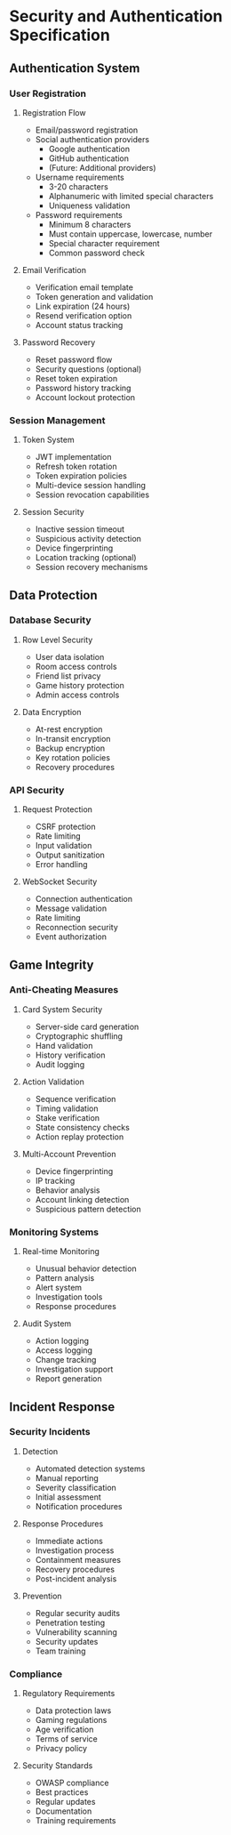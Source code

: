 # Security and Authentication Specification

## Authentication System

### User Registration
1. Registration Flow
   - Email/password registration
   - Social authentication providers
     - Google authentication
     - GitHub authentication
     - (Future: Additional providers)
   - Username requirements
     - 3-20 characters
     - Alphanumeric with limited special characters
     - Uniqueness validation
   - Password requirements
     - Minimum 8 characters
     - Must contain uppercase, lowercase, number
     - Special character requirement
     - Common password check

2. Email Verification
   - Verification email template
   - Token generation and validation
   - Link expiration (24 hours)
   - Resend verification option
   - Account status tracking

3. Password Recovery
   - Reset password flow
   - Security questions (optional)
   - Reset token expiration
   - Password history tracking
   - Account lockout protection

### Session Management
1. Token System
   - JWT implementation
   - Refresh token rotation
   - Token expiration policies
   - Multi-device session handling
   - Session revocation capabilities

2. Session Security
   - Inactive session timeout
   - Suspicious activity detection
   - Device fingerprinting
   - Location tracking (optional)
   - Session recovery mechanisms

## Data Protection

### Database Security
1. Row Level Security
   - User data isolation
   - Room access controls
   - Friend list privacy
   - Game history protection
   - Admin access controls

2. Data Encryption
   - At-rest encryption
   - In-transit encryption
   - Backup encryption
   - Key rotation policies
   - Recovery procedures

### API Security
1. Request Protection
   - CSRF protection
   - Rate limiting
   - Input validation
   - Output sanitization
   - Error handling

2. WebSocket Security
   - Connection authentication
   - Message validation
   - Rate limiting
   - Reconnection security
   - Event authorization

## Game Integrity

### Anti-Cheating Measures
1. Card System Security
   - Server-side card generation
   - Cryptographic shuffling
   - Hand validation
   - History verification
   - Audit logging

2. Action Validation
   - Sequence verification
   - Timing validation
   - Stake verification
   - State consistency checks
   - Action replay protection

3. Multi-Account Prevention
   - Device fingerprinting
   - IP tracking
   - Behavior analysis
   - Account linking detection
   - Suspicious pattern detection

### Monitoring Systems
1. Real-time Monitoring
   - Unusual behavior detection
   - Pattern analysis
   - Alert system
   - Investigation tools
   - Response procedures

2. Audit System
   - Action logging
   - Access logging
   - Change tracking
   - Investigation support
   - Report generation

## Incident Response

### Security Incidents
1. Detection
   - Automated detection systems
   - Manual reporting
   - Severity classification
   - Initial assessment
   - Notification procedures

2. Response Procedures
   - Immediate actions
   - Investigation process
   - Containment measures
   - Recovery procedures
   - Post-incident analysis

3. Prevention
   - Regular security audits
   - Penetration testing
   - Vulnerability scanning
   - Security updates
   - Team training

### Compliance
1. Regulatory Requirements
   - Data protection laws
   - Gaming regulations
   - Age verification
   - Terms of service
   - Privacy policy

2. Security Standards
   - OWASP compliance
   - Best practices
   - Regular updates
   - Documentation
   - Training requirements
